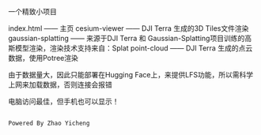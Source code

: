 一个精致小项目

index.html —— 主页
cesium-viewer —— DJI Terra 生成的3D Tiles文件渲染
gaussian-splatting —— 来源于DJI Terra 和 Gaussian-Splatting项目训练的高斯模型渲染，渲染技术支持来自：Splat
point-cloud —— DJI Terra 生成的点云数据，使用Potree渲染

由于数据量大，因此只能部署在Hugging Face上，来提供LFS功能，所以需科学上网来加载数据，否则连接会报错

电脑访问最佳，但手机也可以显示！

                                                                                Powered By Zhao Yicheng

